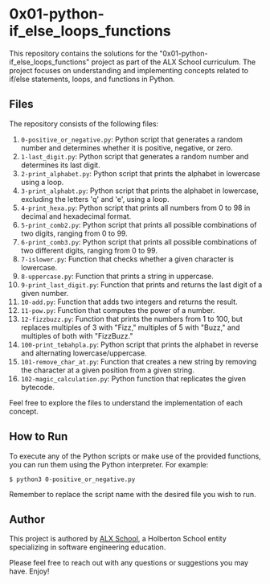 # 0x01-python-if_else_loops_functions

This repository contains the solutions for the "0x01-python-if_else_loops_functions" project as part of the ALX School curriculum. The project focuses on understanding and implementing concepts related to if/else statements, loops, and functions in Python.

## Files

The repository consists of the following files:

1. `0-positive_or_negative.py`: Python script that generates a random number and determines whether it is positive, negative, or zero.
2. `1-last_digit.py`: Python script that generates a random number and determines its last digit.
3. `2-print_alphabet.py`: Python script that prints the alphabet in lowercase using a loop.
4. `3-print_alphabt.py`: Python script that prints the alphabet in lowercase, excluding the letters 'q' and 'e', using a loop.
5. `4-print_hexa.py`: Python script that prints all numbers from 0 to 98 in decimal and hexadecimal format.
6. `5-print_comb2.py`: Python script that prints all possible combinations of two digits, ranging from 0 to 99.
7. `6-print_comb3.py`: Python script that prints all possible combinations of two different digits, ranging from 0 to 99.
8. `7-islower.py`: Function that checks whether a given character is lowercase.
9. `8-uppercase.py`: Function that prints a string in uppercase.
10. `9-print_last_digit.py`: Function that prints and returns the last digit of a given number.
11. `10-add.py`: Function that adds two integers and returns the result.
12. `11-pow.py`: Function that computes the power of a number.
13. `12-fizzbuzz.py`: Function that prints the numbers from 1 to 100, but replaces multiples of 3 with "Fizz," multiples of 5 with "Buzz," and multiples of both with "FizzBuzz."
14. `100-print_tebahpla.py`: Python script that prints the alphabet in reverse and alternating lowercase/uppercase.
15. `101-remove_char_at.py`: Function that creates a new string by removing the character at a given position from a given string.
16. `102-magic_calculation.py`: Python function that replicates the given bytecode.

Feel free to explore the files to understand the implementation of each concept.

## How to Run

To execute any of the Python scripts or make use of the provided functions, you can run them using the Python interpreter. For example:

```
$ python3 0-positive_or_negative.py
```

Remember to replace the script name with the desired file you wish to run.

## Author

This project is authored by [ALX School](https://www.alx.school/), a Holberton School entity specializing in software engineering education.

Please feel free to reach out with any questions or suggestions you may have. Enjoy!
